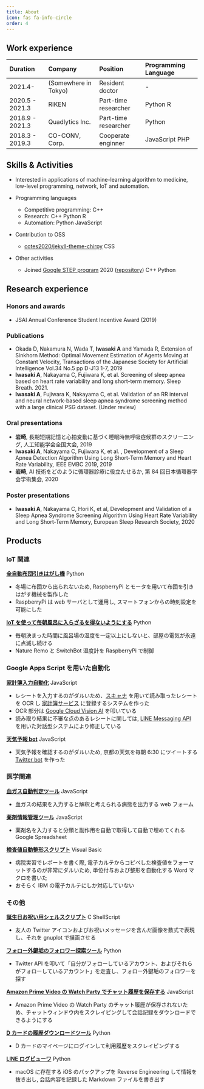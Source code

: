 ```yaml
---
title: About
icon: fas fa-info-circle
order: 4
---
```


## Work experience

| Duration        | Company              | Position             | Programming Language                                                                                  |
| :-------------- | :------------------- | :------------------- | :---------------------------------------------------------------------------------------------------- |
| 2021.4-         | (Somewhere in Tokyo) | Resident doctor      | -                                                                                                     |
| 2020.5 - 2021.3 | RIKEN                | Part-time researcher | <span class="language-tag my-orange">Python</span> <span class="language-tag my-blue">R</span>        |
| 2018.9 - 2021.3 | Quadlytics Inc.      | Part-time researcher | <span class="language-tag my-orange">Python</span>                                                    |
| 2018.3 - 2019.3 | CO-CONV, Corp.       | Cooperate enginner   | <span class="language-tag my-purple">JavaScript</span> <span class="language-tag my-brown">PHP</span> |

## Skills & Activities

- Interested in applications of machine-learning algorithm to medicine, low-level programming, network, IoT and automation.

- Programming languages

  - Competitive programming: <span class="language-tag my-red">C++</span>
  - Research: <span class="language-tag my-red">C++</span> <span class="language-tag my-orange">Python</span> <span class="language-tag my-blue">R</span>
  - Automation: <span class="language-tag my-orange">Python</span> <span class="language-tag my-purple">JavaScript</span>

- Contribution to OSS

  - [cotes2020/jekyll-theme-chirpy](https://github.com/cotes2020/jekyll-theme-chirpy) <span class="language-tag my-moegi">CSS</span>

- Other activities

  - Joined [Google STEP program](https://buildyourfuture.withgoogle.com/programs/step/) 2020 ([repository](https://github.com/iwasaki501/STEP)) <span class="language-tag my-red">C++</span> <span class="language-tag my-orange">Python</span>

## Research experience

### Honors and awards

- JSAI Annual Conference Student Incentive Award (2019)

### Publications

- Okada D, Nakamura N, Wada T, **Iwasaki A** and Yamada R, Extension of Sinkhorn Method: Optimal Movement Estimation of Agents Moving at Constant Velocity, Transactions of the Japanese Society for Artificial Intelligence Vol.34 No.5 pp D-J13 1-7, 2019
- **Iwasaki A**, Nakayama C, Fujiwara K, et al. Screening of sleep apnea based on heart rate variability and long short-term memory. Sleep Breath. 2021.
- **Iwasaki A**, Fujiwara K, Nakayama C, et al. Validation of an RR interval and neural network-based sleep apnea syndrome screening method with a large clinical PSG dataset. (Under review)

### Oral presentations

- **岩崎**, 長期短期記憶と心拍変動に基づく睡眠時無呼吸症候群のスクリーニング, 人工知能学会全国大会, 2019
- **Iwasaki A**, Nakayama C, Fujiwara K, et al. , Development of a Sleep Apnea Detection Algorithm Using Long Short-Term Memory and Heart Rate Variability, IEEE EMBC 2019, 2019
- **岩崎**, AI 技術をどのように循環器診療に役立たせるか, 第 84 回日本循環器学会学術集会, 2020

### Poster presentations

- **Iwasaki A**, Nakayama C, Hori K, et al, Development and Validation of a Sleep Apnea Syndrome Screening Algorithm Using Heart Rate Variability and Long Short-Term Memory, European Sleep Research Society, 2020

## Products

### IoT 関連

**[全自動布団引きはがし機](https://qiita.com/iwasaki501/items/bef574953391021e4e10)** <span class="language-tag my-orange">Python</span>

- 冬場に布団から出られないため, RaspberryPi とモータを用いて布団を引きはがす機械を製作した
- RaspberryPi は web サーバとして運用し, スマートフォンからの時刻設定を可能にした

**[IoT を使って毎朝風呂に入らざるを得ないようにする](https://iwasaki501.github.io/posts/take-a-bath/)** <span class="language-tag my-orange">Python</span>

- 毎朝決まった時間に風呂場の湿度を一定以上にしないと、部屋の電気が永遠に点滅し続ける
- Nature Remo と SwitchBot 湿度計を RaspberryPi で制御

### Google Apps Script を用いた自動化

**[家計簿入力自動化](https://i-was-a-ki.hatenablog.com/entry/2020/03/01/143801)** <span class="language-tag my-purple">JavaScript</span>

- レシートを入力するのがダルいため、[スキャナ](https://scansnap.fujitsu.com/jp/product/ix100/) を用いて読み取ったレシートを OCR し [家計簿サービス](https://zaim.net/) に登録するシステムを作った
- OCR 部分は [Google Cloud Vision AI](https://cloud.google.com/vision/?hl=ja&utm_source=google&utm_medium=cpc&utm_campaign=japac-JP-all-ja-dr-bkws-all-all-trial-e-dr-1009137&utm_content=text-ad-none-none-DEV_c-CRE_285865410190-ADGP_Hybrid+%7C+AW+SEM+%7C+BKWS+~+T1+%7C+EXA+%7C+ML+%7C+M:1+%7C+JP+%7C+ja+%7C+Vision+%7C+General+%7C+en-KWID_43700016101235133-kwd-203288729047&userloc_1009507-network_g&utm_term=KW_cloud%20vision%20api&gclid=Cj0KCQjwy8f6BRC7ARIsAPIXOjiXrWHV-wmmtFB5hamuqR_tZgKcM0tJx-_Qyo62-YI6wN8GePn-0iQaAvrpEALw_wcB) を叩いている
- 読み取り結果に不審な点のあるレシートに関しては, [LINE Messaging API](https://developers.line.biz/ja/services/messaging-api/) を用いた対話型システムにより修正している

**[天気予報 bot](https://i-was-a-ki.hatenablog.com/entry/2017/11/27/084606)** <span class="language-tag my-purple">JavaScript</span>

- 天気予報を確認するのがダルいため, 京都の天気を毎朝 6:30 にツイートする [Twitter bot](https://twitter.com/kyoto__weather) を作った

### 医学関連

**[血ガス自動判定ツール](https://iwasaki501.github.io/posts/gas/)** <span class="language-tag my-purple">JavaScript</span>

- 血ガスの結果を入力すると解釈と考えられる病態を出力する web フォーム

**[薬剤情報管理ツール](https://github.com/iwasaki501/DrugInfo)** <span class="language-tag my-purple">JavaScript</span>

- 薬剤名を入力すると分類と副作用を自動で取得して自動で埋めてくれる Google Spreadsheet

**[検査値自動整形スクリプト](https://gist.github.com/iwasaki501/2342b470dda55985393a16c04b21c1eb)** <span class="language-tag my-pink">Visual Basic</span>

- 病院実習でレポートを書く際, 電子カルテからコピペした検査値をフォーマットするのが非常にダルいため, 単位付与および整形を自動化する Word マクロを書いた
- おそらく IBM の電子カルテにしか対応していない

### その他

**[誕生日お祝い用シェルスクリプト](https://qiita.com/iwasaki501/items/c6c0c0cd5d67a470eb6a)** <span class="language-tag my-gray">C</span> <span class="language-tag my-green">ShellScript</span>

- 友人の Twitter アイコンおよびお祝いメッセージを含んだ画像を数式で表現し、それを gnuplot で描画させる

**[フォロー外鍵垢のフォロワー探索ツール](https://i-was-a-ki.hatenablog.com/entry/2020/04/23/233749)** <span class="language-tag my-orange">Python</span>

- Twitter API を叩いて「自分がフォローしているアカウント、およびそれらがフォローしているアカウント」を走査し、フォロー外鍵垢のフォロワーを探す

**[Amazon Prime Video の Watch Party でチャット履歴を保存する](https://iwasaki501.github.io/posts/watch-party/)** <span class="language-tag my-purple">JavaScript</span>

- Amazon Prime Video の Watch Party のチャット履歴が保存されないため、チャットウィンドウ内をスクレイピングして会話記録をダウンロードできるようにする

**[D カードの履歴ダウンロードツール](https://github.com/iwasaki501/DCardHistoryDownloader/blob/main/scrapeHistory.py)** <span class="language-tag my-orange">Python</span>

- D カードのマイページにログインして利用履歴をスクレイピングする

**[LINE ログビューワ](https://i-was-a-ki.hatenablog.com/entry/2020/04/17/125311)** <span class="language-tag my-orange">Python</span>

- macOS に存在する iOS のバックアップを Reverse Engineering して情報を抜き出し, 会話内容を記録した Markdown ファイルを書き出す
